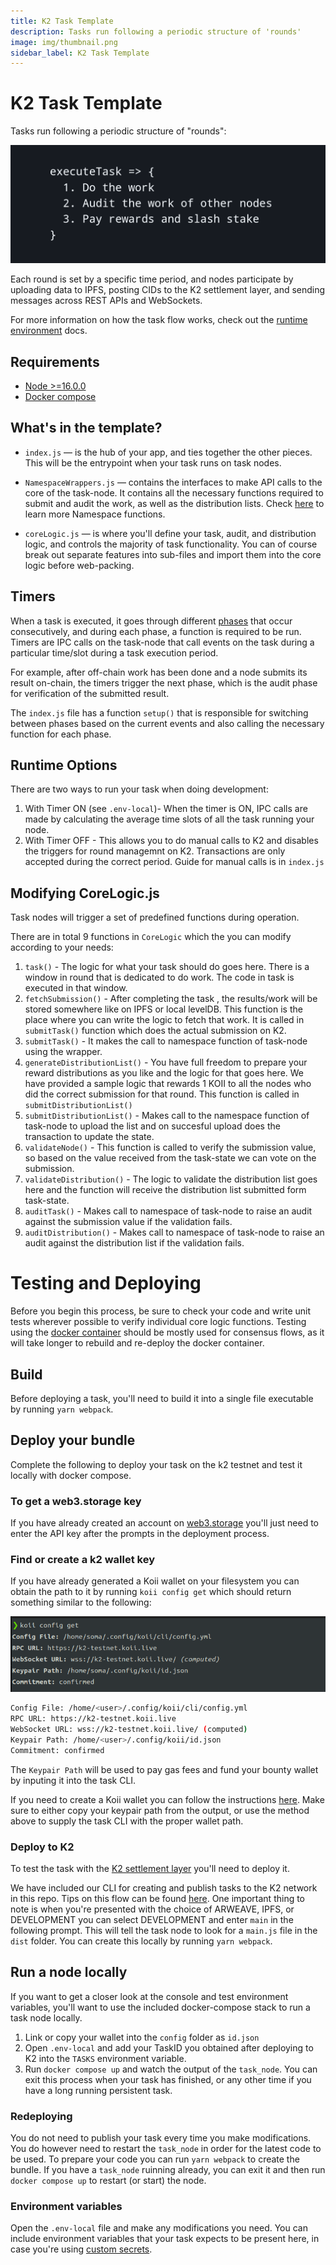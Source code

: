 ```yaml
---
title: K2 Task Template
description: Tasks run following a periodic structure of 'rounds'
image: img/thumbnail.png
sidebar_label: K2 Task Template
---
```


# K2 Task Template

Tasks run following a periodic structure of "rounds":

![execute task](../../img/execute_task.png)

Each round is set by a specific time period, and nodes participate by uploading data to IPFS, posting CIDs to the K2 settlement layer, and sending messages across REST APIs and WebSockets.

For more information on how the task flow works, check out the [runtime environment](/develop/koii-task-101/what-are-tasks/gradual-consensus) docs.

## Requirements

- [Node >=16.0.0](https://nodejs.org/en/)
- [Docker compose](https://docs.docker.com/compose/install/docker)

## What's in the template?

- `index.js` — is the hub of your app, and ties together the other pieces. This will be the entrypoint when your task runs on task nodes.

- `NamespaceWrappers.js` — contains the interfaces to make API calls to the core of the task-node. It contains all the necessary functions required to submit and audit the work, as well as the distribution lists. Check [here](/develop/write-a-koii-task/task-development-kit-tdk/using-the-task-namespace/) to learn more Namespace functions.

- `coreLogic.js` — is where you'll define your task, audit, and distribution logic, and controls the majority of task functionality. You can of course break out separate features into sub-files and import them into the core logic before web-packing.

## Timers

When a task is executed, it goes through different [phases](/develop/koii-task-101/what-are-tasks/gradual-consensus#how-does-it-work) that occur consecutively, and during each phase, a function is required to be run. Timers are IPC calls on the task-node that call events on the task during a particular time/slot during a task execution period.

For example, after off-chain work has been done and a node submits its result on-chain, the timers trigger the next phase, which is the audit phase for verification of the submitted result.

The `index.js` file has a function `setup()` that is responsible for switching between phases based on the current events and also calling the necessary function for each phase.

## Runtime Options

There are two ways to run your task when doing development:

1. With Timer ON (see `.env-local`)- When the timer is ON, IPC calls are made by calculating the average time slots of all the task running your node.
2. With Timer OFF - This allows you to do manual calls to K2 and disables the triggers for round managemnt on K2. Transactions are only accepted during the correct period. Guide for manual calls is in `index.js`

## Modifying CoreLogic.js

Task nodes will trigger a set of predefined functions during operation.

There are in total 9 functions in `CoreLogic` which the you can modify according to your needs:

1. `task()` - The logic for what your task should do goes here. There is a window in round that is dedicated to do work. The code in task is executed in that window.
2. `fetchSubmission()` - After completing the task , the results/work will be stored somewhere like on IPFS or local levelDB. This function is the place where you can write the logic to fetch that work. It is called in `submitTask()` function which does the actual submission on K2.
3. `submitTask()` - It makes the call to namespace function of task-node using the wrapper.
4. `generateDistributionList()` - You have full freedom to prepare your reward distributions as you like and the logic for that goes here. We have provided a sample logic that rewards 1 KOII to all the nodes who did the correct submission for that round. This function is called in `submitDistributionList()`
5. `submitDistributionList()` - Makes call to the namespace function of task-node to upload the list and on succesful upload does the transaction to update the state.
6. `validateNode()` - This function is called to verify the submission value, so based on the value received from the task-state we can vote on the submission.
7. `validateDistribution()` - The logic to validate the distribution list goes here and the function will receive the distribution list submitted form task-state.
8. `auditTask()` - Makes call to namespace of task-node to raise an audit against the submission value if the validation fails.
9. `auditDistribution()` - Makes call to namespace of task-node to raise an audit against the distribution list if the validation fails.

# Testing and Deploying

Before you begin this process, be sure to check your code and write unit tests wherever possible to verify individual core logic functions. Testing using the [docker container](/develop/write-a-koii-task/task-development-kit-tdk/testing-locally-with-docker/) should be mostly used for consensus flows, as it will take longer to rebuild and re-deploy the docker container.

## Build

Before deploying a task, you'll need to build it into a single file executable by running `yarn webpack`.

## Deploy your bundle

Complete the following to deploy your task on the k2 testnet and test it locally with docker compose.

### To get a web3.storage key

If you have already created an account on [web3.storage](https://web3.storage/docs/#quickstart) you'll just need to enter the API key after the prompts in the deployment process.

### Find or create a k2 wallet key

If you have already generated a Koii wallet on your filesystem you can obtain the path to it by running `koii config get` which should return something similar to the following:

![execute task](../../img/k2-wallet-key.png)

```bash
Config File: /home/<user>/.config/koii/cli/config.yml
RPC URL: https://k2-testnet.koii.live
WebSocket URL: wss://k2-testnet.koii.live/ (computed)
Keypair Path: /home/<user>/.config/koii/id.json
Commitment: confirmed
```

The `Keypair Path` will be used to pay gas fees and fund your bounty wallet by inputing it into the task CLI.

If you need to create a Koii wallet you can follow the instructions [here](/quickstart/category/koii-command-line-tool). Make sure to either copy your keypair path from the output, or use the method above to supply the task CLI with the proper wallet path.

### Deploy to K2

To test the task with the [K2 settlement layer](/develop/settlement-layer/k2-tick-tock-fast-blocks) you'll need to deploy it.

We have included our CLI for creating and publish tasks to the K2 network in this repo. Tips on this flow can be found [here](/quickstart/command-line-tool/create-task-cli). One important thing to note is when you're presented with the choice of ARWEAVE, IPFS, or DEVELOPMENT you can select DEVELOPMENT and enter `main` in the following prompt. This will tell the task node to look for a `main.js` file in the `dist` folder. You can create this locally by running `yarn webpack`.

## Run a node locally

If you want to get a closer look at the console and test environment variables, you'll want to use the included docker-compose stack to run a task node locally.

1. Link or copy your wallet into the `config` folder as `id.json`
2. Open `.env-local` and add your TaskID you obtained after deploying to K2 into the `TASKS` environment variable.
3. Run `docker compose up` and watch the output of the `task_node`. You can exit this process when your task has finished, or any other time if you have a long running persistent task.

### Redeploying

You do not need to publish your task every time you make modifications. You do however need to restart the `task_node` in order for the latest code to be used. To prepare your code you can run `yarn webpack` to create the bundle. If you have a `task_node` ruinning already, you can exit it and then run `docker compose up` to restart (or start) the node.

### Environment variables

Open the `.env-local` file and make any modifications you need. You can include environment variables that your task expects to be present here, in case you're using [custom secrets](/develop/write-a-koii-task/task-development-kit-tdk/using-the-task-namespace/keys-and-secrets).
